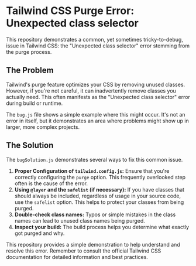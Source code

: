 # Tailwind CSS Purge Error: Unexpected class selector

This repository demonstrates a common, yet sometimes tricky-to-debug, issue in Tailwind CSS:  the "Unexpected class selector" error stemming from the purge process.

## The Problem

Tailwind's purge feature optimizes your CSS by removing unused classes. However, if you're not careful, it can inadvertently remove classes you actually need. This often manifests as the "Unexpected class selector" error during build or runtime.

The `bug.js` file shows a simple example where this might occur.  It's not an error in itself, but it demonstrates an area where problems might show up in larger, more complex projects.

## The Solution

The `bugSolution.js` demonstrates several ways to fix this common issue.

1. **Proper Configuration of `tailwind.config.js`:** Ensure that you're correctly configuring the `purge` option.  This frequently overlooked step often is the cause of the error.
2. **Using `@layer` and the `safelist` (if necessary):** If you have classes that should always be included, regardless of usage in your source code, use the `safelist` option. This helps to protect your classes from being purged.
3. **Double-check class names:** Typos or simple mistakes in the class names can lead to unused class names being purged.
4. **Inspect your build:** The build process helps you determine what exactly got purged and why.

This repository provides a simple demonstration to help understand and resolve this error. Remember to consult the official Tailwind CSS documentation for detailed information and best practices.